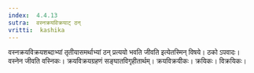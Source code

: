 ```yaml
---
index:  4.4.13
sutra:  वस्नक्रयविक्रयाट् ठन्
vritti:  kashika 
---
```


वस्नक्रयविक्रयशब्दाभ्यां तृतीयासमर्थाभ्यां ठन् प्रत्ययो भवति जीवति इत्येतस्मिन् विषये। ठको ऽपवादः। वस्नेन जीवति वस्निकः। क्रयविक्रयग्रहणं सङ्घातविगृहीतार्थम्। क्रयविक्रयीकः। क्रयिकः। विक्रयिकः।


